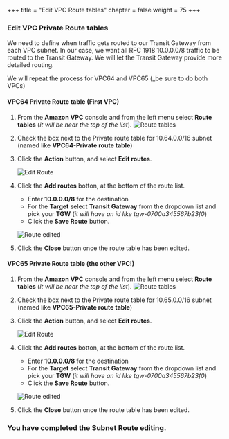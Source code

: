 +++
title = "Edit VPC Route tables"
chapter = false
weight = 75
+++

### Edit VPC Private Route tables

We need to define when traffic gets routed to our Transit Gateway from each VPC subnet. In our case, we want all RFC 1918 10.0.0.0/8 traffic to be routed to the Transit Gateway. We will let the Transit Gateway provide more detailed routing. 

We will repeat the process for VPC64 and VPC65 (_be sure to do both VPCs)


#### VPC64 Private Route table (First VPC)
1. From the **Amazon VPC** console and from the left menu select **Route tables** (_it will be near the top of the list_).
   ![Route tables](/images/tgw-vpc-rt-vpc64-list.png)

1. Check the box next to the Private route table for 10.64.0.0/16 subnet (named like **VPC64-Private route table**)

1. Click the **Action** button, and select **Edit routes**.

   ![Edit Route](/images/tgw-vpc-rt-vpc64-edit.png)

1. Click the **Add routes** botton, at the bottom of the route list. 
   - Enter **10.0.0.0/8** for the destination
   - For the **Target** select **Transit Gateway** from the dropdown list and pick your **TGW** (_it will have an id like tgw-0700a345567b23f0_)
   - Click the **Save Route** button.

    ![Route edited](/images/tgw-vpc-rt-edited.png)
1. Click the **Close** button once the route table has been edited.

#### VPC65 Private Route table (the other VPC!)
1. From the **Amazon VPC** console and from the left menu select **Route tables** (_it will be near the top of the list_).
   ![Route tables](/images/tgw-vpc-rt-vpc65-list.png)

1. Check the box next to the Private route table for 10.65.0.0/16 subnet (named like **VPC65-Private route table**)

1. Click the **Action** button, and select **Edit routes**.

   ![Edit Route](/images/tgw-vpc-rt-vpc65-edit.png)

1. Click the **Add routes** botton, at the bottom of the route list. 
   - Enter **10.0.0.0/8** for the destination
   - For the **Target** select **Transit Gateway** from the dropdown list and pick your **TGW** (_it will have an id like tgw-0700a345567b23f0_)
   - Click the **Save Route** button.

    ![Route edited](/images/tgw-vpc-rt-edited.png)
1. Click the **Close** button once the route table has been edited.

### You have completed the Subnet Route editing.